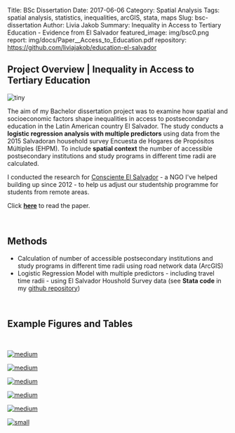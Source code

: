 Title: BSc Dissertation
Date: 2017-06-06
Category: Spatial Analysis
Tags: spatial analysis, statistics, inequalities, arcGIS, stata, maps
Slug: bsc-dissertation
Author: Livia Jakob
Summary: Inequality in Access to Tertiary Education - Evidence from El Salvador
featured_image: img/bsc0.png
report: img/docs/Paper__Access_to_Education.pdf
repository: https://github.com/liviajakob/education-el-salvador



## **Project Overview |** Inequality in Access to Tertiary Education

![tiny]({filename}/img/bsc.png)


The aim of my Bachelor dissertation project was to examine how spatial and socioeconomic factors shape inequalities in access to postsecondary education in the Latin American country El Salvador. The study conducts a **logistic regression analysis with multiple predictors** using data from the 2015 Salvadoran household survey Encuesta de Hogares de Propósitos Múltiples (EHPM). To include **spatial context** the number of accessible postsecondary institutions and study programs in different time radii are calculated.

I conducted the research for [Consciente El Salvador](www.consciente.ch) - a NGO I've helped building up since 2012 - to help us adjust our studentship programme for students from remote areas.

Click **[here](img/docs/Paper__Access_to_Education.pdf)** to read the paper.

&nbsp;

## Methods

- Calculation of number of accessible postsecondary institutions and study programs in different time radii using road network data (ArcGIS)
- Logistic Regression Model with multiple predictors - including travel time radii - using El Salvador Houshold Survey data (see **Stata code** in my [github repository](https://github.com/liviajakob/education-el-salvador))

&nbsp;

## Example Figures and Tables

&nbsp;

[![medium]({filename}/img/bsc2.png)]({filename}/img/bsc2.png)


[![medium]({filename}/img/bsc1.png)]({filename}/img/bsc1.png)


[![medium]({filename}/img/bsc3.jpg)]({filename}/img/bsc3.jpg)


[![medium]({filename}/img/bsc4.png)]({filename}/img/bsc4.png)


[![medium]({filename}/img/bsc5.png)]({filename}/img/bsc5.png)


[![small]({filename}/img/bsc6.png)]({filename}/img/bsc6.png)
